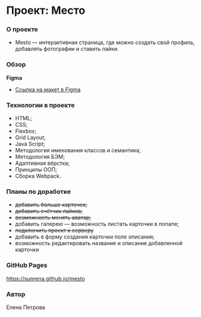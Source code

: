 # Проект: Место

### О проекте
* Mesto — интерактивная страница, где можно создать свой профиль, добавлять фотографии и ставить лайки.

### Обзор

**Figma**
* [Ссылка на макет в Figma](https://www.figma.com/file/2cn9N9jSkmxD84oJik7xL7/JavaScript.-Sprint-4?node-id=0%3A1)

### Технологии в проекте
* HTML;
* CSS;
* Flexbox;
* Grid Layout;
* Java Script;
* Методология именования классов и семантика;
* Методология БЭМ;
* Адаптивная вёрстка;
* Принципы ООП;
* Сборка Webpack.

### Планы по доработке
* ~~добавить больше карточек;~~
* ~~добавить счётчик лайков;~~
* ~~возможность менять аватар;~~
* добавить галерею — возможность листать карточки в попапе;
* ~~подключить проект к серверу~~
* добавить в форму создания карточки поле описания;
* возможность редактировать название и описание добавленной карточки

### GitHub Pages
https://sunrena.github.io/mesto

### Автор
Елена Петрова